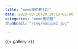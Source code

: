 ```yaml
---
title: "meme美術館(2)"
date: 2020-08-10T20:39:13+02:00
categories: "meme美術館"
thumbnail: "/img/musium2.jpg"

---
```


{{< gallery >}}
